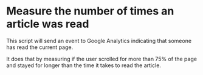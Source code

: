 # Measure the number of times an article was read

This script will send an event to Google Analytics indicating that someone has read the current page.

It does that by measuring if the user scrolled for more than 75% of the page and stayed for longer than the time it takes to read the article.
